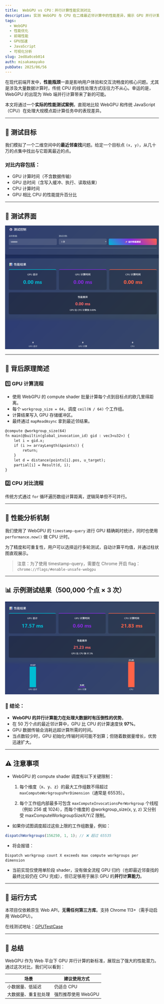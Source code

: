 ```yaml
---
title:  WebGPU vs CPU：并行计算性能实测对比
description: 实测 WebGPU 与 CPU 在二维最近邻计算中的性能差异，揭示 GPU 并行计算在 Web 前端的优势。
tags:
  - WebGPU
  - 性能优化
  - 前端性能
  - GPU加速
  - JavaScript
  - 可视化分析
slug: 2ed8a0ceb014
auth: misakamayako
pubDate: 2025/06/56
---
```


在现代前端开发中，**性能瓶颈**一直是影响用户体验和交互流畅度的核心问题。尤其是涉及大量数据计算时，传统 CPU 的线性处理方式往往力不从心。幸运的是，WebGPU 的出现为 Web 端并行计算带来了新的可能。

本文将通过一个**实际的性能测试案例**，直观地比较 WebGPU 和传统 JavaScript（CPU）在处理大规模点距计算任务中的表现差异。

---

## 📌 测试目标

我们模拟了一个二维空间中的**最近邻查找**问题。给定一个目标点 `(x, y)`，从几十万的点集中找出与它距离最近的点。

### 对比内容包括：

* GPU 计算时间（不含数据传输）
* GPU 总时间（含写入缓冲、执行、读取结果）
* CPU 计算时间
* GPU 相比 CPU 的性能提升百分比

---

## 🧪 测试界面
![](./GPUTestCasePage.png)


---

## 🧠 背后原理简述

### 1️⃣ GPU 计算流程

* 使用 WebGPU 的 compute shader 批量计算每个点到目标点的欧几里得距离。
* 每个 `workgroup_size = 64`，调度 `ceil(N / 64)` 个工作组。
* 计算结果写入 GPU 存储缓冲区。
* 最终通过 `mapReadAsync` 拿到最近邻结果。

```wgsl
@compute @workgroup_size(64)
fn main(@builtin(global_invocation_id) gid : vec3<u32>) {
    let i = gid.x;
    if (i >= arrayLength(&points)) {
        return;
    }
    let d = distance(points[i].pos, u_target);
    partial[i] = Result(d, i);
}
```

### 2️⃣ CPU 对比流程

传统方式通过 `for` 循环遍历数组计算距离，逻辑简单但不可并行。

---

## 🧩 性能分析机制

我们使用了 WebGPU 的 `timestamp-query` 进行 GPU 精确耗时统计，同时也使用 `performance.now()` 做 CPU 计时。

为了精度和可重复性，用户可以选择运行多轮测试，自动计算平均值，并通过柱状图直观展示。

> 注意：为了使用 timestamp-query，需要在 Chrome 开启 flag：
> `chrome://flags/#enable-unsafe-webgpu`

---

## 📊 示例测试结果（500,000 个点 × 3 次）

![](./WebGPU_VS_CPU.png)

### 🎯 结论：

* **WebGPU 的并行计算能力在处理大数据时有压倒性的优势**。
* 在 50 万个点的最近邻计算中，GPU 比 CPU 的计算速度快 **97%**。
* GPU 数据传输会消耗远超计算所需的时间。
* 当点数较少时，GPU 初始化/传输时间可能不划算；但随着数据量增长，优势迅速扩大。

---

## ⚠️ 注意事项

* WebGPU 的 compute shader 调度有以下关键限制：

  1. 每个维度（x、y、z）的最大工作组数不得超过 `maxComputeWorkgroupsPerDimension`（通常是 65535）。

  2. 每个工作组内部最多可包含 `maxComputeInvocationsPerWorkgroup` 个线程（例如 256 或 1024），而每个维度的 @workgroup_size(x, y, z) 又分别受 maxComputeWorkgroupSizeX/Y/Z 限制。

* 如果你试图调度超过这些上限的工作组数量，例如：

```typescript
dispatchWorkgroups(156250, 1, 1); // ❌ 超过 65535
```
* 将会报错：
```text
Dispatch workgroup count X exceeds max compute workgroups per dimension
```

* 当前实现仅使用单阶段 shader，没有做全流程 GPU 归约（也即最近邻查找的最终比较仍在 CPU 完成），但已足够用于展示 GPU 的**并行计算能力**。

---

## 🧩 运行方式

本项目仅依赖原生 Web API，**无需任何第三方库**。支持 Chrome 113+（需手动启用 WebGPU）。

在线测试地址：[GPUTestCase](/extras/GPUTestCase/)

---

## 🚀 总结

WebGPU 作为 Web 平台下 GPU 并行计算的新标准，展现出了强大的性能潜力。通过这次对比，我们可以看到：

| 场景         | 建议使用方式        |
| ---------- | ------------- |
| 小数据量、低延迟   | 仍适合 CPU       |
| 大数据量、重复批处理 | 强烈推荐使用 WebGPU |
